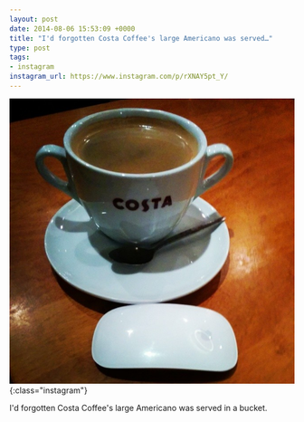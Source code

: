 ```yaml
---
layout: post
date: 2014-08-06 15:53:09 +0000
title: "I'd forgotten Costa Coffee's large Americano was served…"
type: post
tags:
- instagram
instagram_url: https://www.instagram.com/p/rXNAY5pt_Y/
---
```


![Instagram - rXNAY5pt_Y](/assets/rXNAY5pt_Y.jpg){:class="instagram"}

I'd forgotten Costa Coffee's large Americano was served in a bucket.
